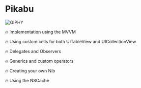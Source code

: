 # Pikabu
![GIPHY](https://media.giphy.com/media/u6WqwPKqJJ8krhJW3D/giphy.gif)

🔥 Implementation using the MVVM

🔥 Using custom cells for both UITableView and UICollectionView

🔥 Delegates and Observers

🔥 Generics and custom operators

🔥 Creating your own Nib

🔥 Using the NSCache
